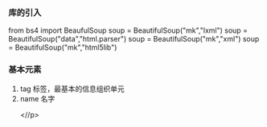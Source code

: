 ### 库的引入
from bs4 import BeaufulSoup
soup = BeautifulSoup("mk","lxml")
soup = BeautifulSoup("<html>data</html>","html.parser")
soup = BeautifulSoup("mk","xml")
soup = BeautifulSoup("mk","html5lib")

### 基本元素
1. tag 标签，最基本的信息组织单元
2. name 名字 <p><//p>
<!--stackedit_data:
eyJoaXN0b3J5IjpbLTE4OTUxNzM4NzcsLTI4NDgzOTI0Myw3MD
g2MDYwNTFdfQ==
-->